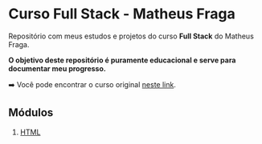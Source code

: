 # Curso Full Stack - Matheus Fraga

Repositório com meus estudos e projetos do curso **Full Stack** do Matheus Fraga.

**O objetivo deste repositório é puramente educacional e serve para documentar meu progresso.**

➡️ Você pode encontrar o curso original [neste link](https://sujeitoprogramador.com/fullstackpro/).

## Módulos
1. [HTML](./01-html)
